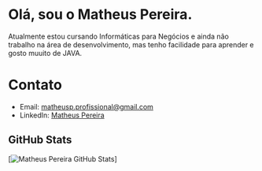 # Olá, sou o Matheus Pereira.

Atualmente estou cursando Informáticas para Negócios e ainda não trabalho na área de desenvolvimento, mas tenho facilidade para aprender e gosto muuito de JAVA.


# Contato

- Email: matheusp.profissional@gmail.com
- LinkedIn: [Matheus Pereira]([https://www.linkedin.com/seu_perfil](https://www.linkedin.com/in/matheus-pereira-amaral-batista-2195181b7/))

## GitHub Stats

[![Matheus Pereira GitHub Stats](https://github-readme-stats.vercel.app/api?username=Mperera8&show_icons=true&count_private=true&theme=dracula)]
